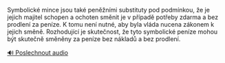 
Symbolické mince jsou také peněžními substituty pod podmínkou, že je jejich majitel schopen a ochoten směnit je v případě potřeby zdarma a bez prodlení za peníze. K tomu není nutné, aby byla vláda nucena zákonem k jejich směně. Rozhodující je skutečnost, že tyto symbolické peníze mohou být skutečně směněny za peníze bez nákladů a bez prodlení.

[🔊 Poslechnout audio](/data/7-paragraphs/audio/chapter_80/para_003-Symbolick-mince-jsou-tak-pennmi-substituty-po.mp3)
